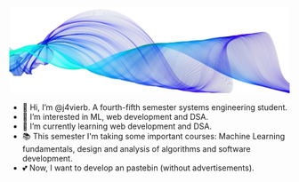 ![background](./imgs/background.jpg)

- 👋 Hi, I’m @j4vierb. A fourth-fifth semester systems engineering student.
- 👀 I’m interested in ML, web development and DSA.
- 🌱 I’m currently learning web development and DSA.
- 📚 This semester I'm taking some important courses: Machine Learning fundamentals, design and analysis of algorithms and software development.
- 💕 Now, I want to develop an pastebin (without advertisements).
